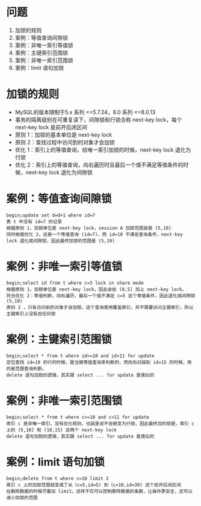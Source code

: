 # 问题
1. 加锁的规则
2. 案例：等值查询间隙锁
3. 案例：非唯一索引等值锁
4. 案例：主键索引范围锁
5. 案例：非唯一索引范围锁
6. 案例：limit 语句加锁

# 加锁的规则
- MySQL的版本限制于5.x 系列 <=5.7.24，8.0 系列 <=8.0.13
- 事务的隔离级别在可重复读下，间隙锁和行锁合称 next-key lock，每个 next-key lock 是前开后闭区间
- 原则 1：加锁的基本单位是 next-key lock
- 原则 2：查找过程中访问到的对象才会加锁
- 优化 1：索引上的等值查询，给唯一索引加锁的时候，next-key lock 退化为行锁
- 优化 2：索引上的等值查询，向右遍历时且最后一个值不满足等值条件的时候，next-key lock 退化为间隙锁

#  案例：等值查询间隙锁
```
begin;update set d=d+1 where id=7
表 t 中没有 id=7 的记录
根据原则 1，加锁单位是 next-key lock，session A 加锁范围就是 (5,10]
同时根据优化 2，这是一个等值查询 (id=7)，而 id=10 不满足查询条件，next-key lock 退化成间隙锁，因此最终加锁的范围是 (5,10)
```

# 案例：非唯一索引等值锁
```
begin;select id from t where c=5 lock in share mode
根据原则 1，加锁单位是 next-key lock，因此会给 (0,5] 加上 next-key lock。
符合优化 2：等值判断，向右遍历，最后一个值不满足 c=5 这个等值条件，因此退化成间隙锁 (5,10)
原则 2 ，只有访问到的对象才会加锁，这个查询使用覆盖索引，并不需要访问主键索引，所以主键索引上没有加任何锁
```

# 案例：主键索引范围锁
```
begin;select * from t where id>=10 and id<11 for update
定位查找 id=10 的行的时候，是当做等值查询来判断的，而向右扫描到 id=15 的时候，用的是范围查询判断。
delete 语句加锁的逻辑，其实跟 select ... for update 是类似的
```

# 案例：非唯一索引范围锁
```
begin;select * from t where c>=10 and c<11 for update
索引 c 是非唯一索引，没有优化规则，也就是说不会蜕变为行锁，因此最终加的锁是，索引 c 上的 (5,10] 和 (10,15] 这两个 next-key lock
delete 语句加锁的逻辑，其实跟 select ... for update 是类似的
```

# 案例：limit 语句加锁
```
begin;delete from t where c=10 limit 2
索引 c 上的加锁范围就变成了从（c=5,id=5) 到（c=10,id=30) 这个前开后闭区间
在删除数据的时候尽量加 limit。这样不仅可以控制删除数据的条数，让操作更安全，还可以减小加锁的范围
```